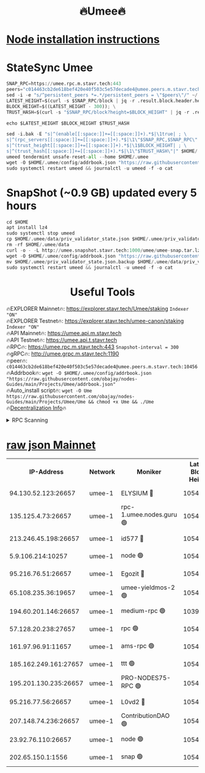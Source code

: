 <h1 align="center"> 🔥Umee🔥</h1>


[Node installation instructions](https://github.com/obajay/nodes-Guides/tree/main/Projects/Umee)
=
# StateSync Umee
```python
SNAP_RPC=https://umee.rpc.m.stavr.tech:443
peers="c014463cb2de618bef420e40f503c5e57decade4@umee.peers.m.stavr.tech:10456"
sed -i -e "s/^persistent_peers *=.*/persistent_peers = \"$peers\"/" ~/.umee/config/config.toml
LATEST_HEIGHT=$(curl -s $SNAP_RPC/block | jq -r .result.block.header.height); \
BLOCK_HEIGHT=$((LATEST_HEIGHT - 300)); \
TRUST_HASH=$(curl -s "$SNAP_RPC/block?height=$BLOCK_HEIGHT" | jq -r .result.block_id.hash)

echo $LATEST_HEIGHT $BLOCK_HEIGHT $TRUST_HASH

sed -i.bak -E "s|^(enable[[:space:]]+=[[:space:]]+).*$|\1true| ; \
s|^(rpc_servers[[:space:]]+=[[:space:]]+).*$|\1\"$SNAP_RPC,$SNAP_RPC\"| ; \
s|^(trust_height[[:space:]]+=[[:space:]]+).*$|\1$BLOCK_HEIGHT| ; \
s|^(trust_hash[[:space:]]+=[[:space:]]+).*$|\1\"$TRUST_HASH\"|" $HOME/.umee/config/config.toml
umeed tendermint unsafe-reset-all --home $HOME/.umee
wget -O $HOME/.umee/config/addrbook.json "https://raw.githubusercontent.com/obajay/nodes-Guides/main/Projects/Umee/addrbook.json"
sudo systemctl restart umeed && journalctl -u umeed -f -o cat
```
# SnapShot (~0.9 GB) updated every 5 hours
```python
cd $HOME
apt install lz4
sudo systemctl stop umeed
cp $HOME/.umee/data/priv_validator_state.json $HOME/.umee/priv_validator_state.json.backup
rm -rf $HOME/.umee/data
curl -o - -L http://umee.snapshot.stavr.tech:1000/umee/umee-snap.tar.lz4 | lz4 -c -d - | tar -x -C $HOME/.umee --strip-components 2
wget -O $HOME/.umee/config/addrbook.json "https://raw.githubusercontent.com/obajay/nodes-Guides/main/Projects/Umee/addrbook.json"
mv $HOME/.umee/priv_validator_state.json.backup $HOME/.umee/data/priv_validator_state.json
sudo systemctl restart umeed && journalctl -u umeed -f -o cat
```
 <h1 align="center"> Useful Tools</h1>

🔥EXPLORER Mainnet🔥:      https://explorer.stavr.tech/Umee/staking             `Indexer "ON"` \
🔥EXPLORER Testnet🔥:        https://explorer.stavr.tech/umee-canon/staking      `Indexer "ON"` \
🔥API Mainnet🔥:                   https://umee.api.m.stavr.tech \
🔥API Testnet🔥:                     https://umee.api.t.stavr.tech \
🔥RPC🔥:                           https://umee.rpc.m.stavr.tech:443                     `Snapshot-interval = 300` \
🔥gRPC🔥:                              http://umee.grpc.m.stavr.tech:1190 \
🔥peer🔥:                     `c014463cb2de618bef420e40f503c5e57decade4@umee.peers.m.stavr.tech:10456` \
🔥Addrbook🔥:    ```wget -O $HOME/.umee/config/addrbook.json "https://raw.githubusercontent.com/obajay/nodes-Guides/main/Projects/Umee/addrbook.json"``` \
🔥Auto_install script🔥: ```wget -O Ume https://raw.githubusercontent.com/obajay/nodes-Guides/main/Projects/Umee/Ume && chmod +x Ume && ./Ume``` \
🔥[Decentralization Info](https://github.com/obajay/StateSync-snapshots/tree/main/Projects/Umee/Decentralization)🔥

<details>
<summary>RPC Scanning</summary>

<h2 align="center"> We scan nodes in real time every 4 hours. And we provide the final result of RPC endpoints.
We cannot influence the operation of these nodes in any way. </h2>


```python
If Voting Power is higher than 0 --> then the Node is a validator of the network and may be subject to attack and be a potential threat to the chain.
```
```python
We marked such validators with a red symbol
```

</details>

[raw json Mainnet](https://rpc-check.umeem.stavr.tech/umeem/rpc-umeem-result.json)
=



<table><tr><th>IP-Address</th><th>Network</th><th>Moniker</th><th>Latest Block Height</th><th>Earliest Block Height</th><th>Catching Up</th><th>Tx Index</th><th>Voting Power</th><th>Scan Time</th></tr><tr><td>94.130.52.123:26657</td><td>umee-1</td><td>ELYSIUM 🔴</td><td>10549850</td><td>3216011</td><td>False</td><td>on</td><td>23095767</td><td>2024-02-11T19:41:41.427660685UTC</td></tr><tr><td>135.125.4.73:26657</td><td>umee-1</td><td>rpc-1.umee.nodes.guru 🟢</td><td>10549850</td><td>5167386</td><td>False</td><td>on</td><td>0</td><td>2024-02-11T19:41:41.701242422UTC</td></tr><tr><td>213.246.45.198:26657</td><td>umee-1</td><td>id577 🔴</td><td>10549837</td><td>7100001</td><td>False</td><td>on</td><td>35104889</td><td>2024-02-11T19:40:24.345877470UTC</td></tr><tr><td>5.9.106.214:10257</td><td>umee-1</td><td>node 🟢</td><td>10549846</td><td>7942001</td><td>False</td><td>on</td><td>0</td><td>2024-02-11T19:41:18.029899395UTC</td></tr><tr><td>95.216.76.51:26657</td><td>umee-1</td><td>Egozit 🔴</td><td>10549850</td><td>8262001</td><td>False</td><td>off</td><td>38497666</td><td>2024-02-11T19:41:41.105749669UTC</td></tr><tr><td>65.108.235.36:19657</td><td>umee-1</td><td>umee-yieldmos-2 🟢</td><td>10549830</td><td>9575548</td><td>False</td><td>on</td><td>0</td><td>2024-02-11T19:39:45.053659031UTC</td></tr><tr><td>194.60.201.146:26657</td><td>umee-1</td><td>medium-rpc 🟢</td><td>10391985</td><td>9984137</td><td>False</td><td>on</td><td>0</td><td>2024-02-11T19:40:33.174992978UTC</td></tr><tr><td>57.128.20.238:27657</td><td>umee-1</td><td>rpc 🟢</td><td>10549847</td><td>10337379</td><td>False</td><td>on</td><td>0</td><td>2024-02-11T19:41:26.473806542UTC</td></tr><tr><td>161.97.96.91:11657</td><td>umee-1</td><td>ams-rpc 🟢</td><td>10549853</td><td>10352001</td><td>False</td><td>on</td><td>0</td><td>2024-02-11T19:42:02.238579407UTC</td></tr><tr><td>185.162.249.161:27657</td><td>umee-1</td><td>ttt 🟢</td><td>10549844</td><td>10381617</td><td>False</td><td>on</td><td>0</td><td>2024-02-11T19:41:08.366917487UTC</td></tr><tr><td>195.201.130.235:26657</td><td>umee-1</td><td>PRO-NODES75-RPC 🟢</td><td>10549845</td><td>10449845</td><td>False</td><td>on</td><td>0</td><td>2024-02-11T19:41:14.827535184UTC</td></tr><tr><td>95.216.77.56:26657</td><td>umee-1</td><td>L0vd2 🔴</td><td>10549853</td><td>10449853</td><td>False</td><td>off</td><td>37616823</td><td>2024-02-11T19:41:59.863859674UTC</td></tr><tr><td>207.148.74.236:26657</td><td>umee-1</td><td>ContributionDAO 🟢</td><td>10549851</td><td>10484838</td><td>False</td><td>off</td><td>0</td><td>2024-02-11T19:41:48.856398637UTC</td></tr><tr><td>23.92.76.110:26657</td><td>umee-1</td><td>node 🟢</td><td>10549857</td><td>10526001</td><td>False</td><td>on</td><td>0</td><td>2024-02-11T19:42:23.592053585UTC</td></tr><tr><td>202.65.150.1:1556</td><td>umee-1</td><td>snap 🟢</td><td>10549845</td><td>10538893</td><td>False</td><td>on</td><td>0</td><td>2024-02-11T19:41:15.678402583UTC</td></tr></table>
